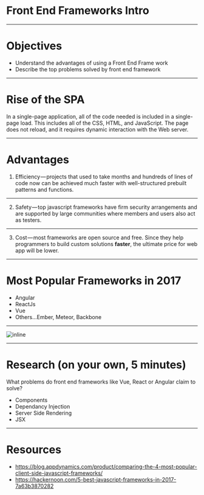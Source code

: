 # Front End Frameworks Intro

---
# Objectives
- Understand the advantages of using a Front End Frame work
- Describe the top problems solved by front end framework

---

# Rise of the SPA

In a single-page application, all of the code needed is included in a single-page load. This includes all of the CSS, HTML, and JavaScript. The page does not reload, and it requires dynamic interaction with the Web server.

---

# Advantages

1. Efficiency — projects that used to take months and hundreds of lines of code now can be achieved much faster with well-structured prebuilt patterns and functions.

---

2. Safety — top javascript frameworks have firm security arrangements and are supported by large communities where members and users also act as testers.

---

3. Cost — most frameworks are open source and free. Since they help programmers to build custom solutions __faster__, the ultimate price for web app will be lower.

---

# Most Popular Frameworks in 2017

- Angular
- ReactJs
- Vue
- Others...Ember, Meteor, Backbone

---

![inline](./images.comparison.png)

---

# Research (on your own, 5 minutes)
What problems do front end frameworks like Vue, React or Angular claim to solve?
- Components
- Dependancy Injection
- Server Side Rendering
- JSX

---


# Resources
- https://blog.appdynamics.com/product/comparing-the-4-most-popular-client-side-javascript-frameworks/
- https://hackernoon.com/5-best-javascript-frameworks-in-2017-7a63b3870282
